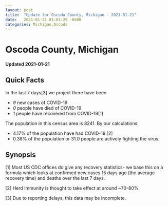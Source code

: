 ```yaml
---
layout: post
title:  "Update for Oscoda County, Michigan - 2021-01-21"
date:   2021-01-21 01:01:29 -0600
categories: Michigan,Oscoda
---
```


# Oscoda County, Michigan
#### Updated 2021-01-21

## Quick Facts

In the last 7 days[3] we project there have been
- *9* new cases of COVID-19
- *0* people have died of COVID-19
- *1* people have recovered from COVID-19[1]

The population in this census area is 8241. By our calculations:
- 4.17% of the population have had COVID-19.[2]
- 0.38% of the population or 31.0 people are actively fighting the virus.

## Synopsis




[1] Most US CDC offices do give any recovery statistics- we base this on a formula which looks at confirmed new cases
15 days ago (the average recovery time) and deaths over the last 7 days.

[2] Herd Immunity is thought to take effect at around ~70-80%

[3] Due to reporting delays, this data may be incomplete.
 
    